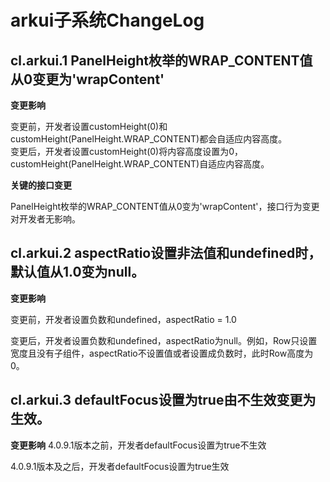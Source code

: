 # arkui子系统ChangeLog

## cl.arkui.1 PanelHeight枚举的WRAP_CONTENT值从0变更为'wrapContent'

**变更影响**

变更前，开发者设置customHeight(0)和customHeight(PanelHeight.WRAP_CONTENT)都会自适应内容高度。</br>
变更后，开发者设置customHeight(0)将内容高度设置为0，customHeight(PanelHeight.WRAP_CONTENT)自适应内容高度。

**关键的接口变更**

PanelHeight枚举的WRAP_CONTENT值从0变为'wrapContent'，接口行为变更对开发者无影响。

## cl.arkui.2 aspectRatio设置非法值和undefined时，默认值从1.0变为null。

**变更影响**

变更前，开发者设置负数和undefined，aspectRatio = 1.0

变更后，开发者设置负数和undefined，aspectRatio为null。例如，Row只设置宽度且没有子组件，aspectRatio不设置值或者设置成负数时，此时Row高度为0。

## cl.arkui.3 defaultFocus设置为true由不生效变更为生效。

**变更影响**
4.0.9.1版本之前，开发者defaultFocus设置为true不生效

4.0.9.1版本及之后，开发者defaultFocus设置为true生效